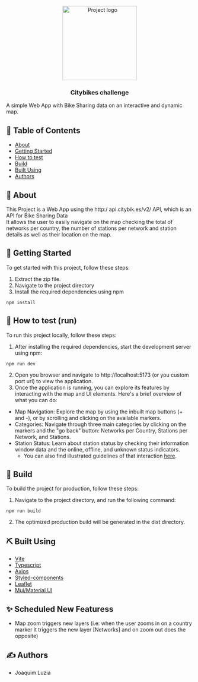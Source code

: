 <p align="center">
 <img width=200px height=200px src="https://i.ibb.co/6bWHNxP/bicycle.png" alt="Project logo">
</p>

<h3 align="center">Citybikes challenge</h3>

A simple Web App with Bike Sharing data on an interactive and dynamic map.

## 📝 Table of Contents

- [About](#about)
- [Getting Started](#getting_started)
- [How to test](#test)
- [Build](#build)
- [Built Using](#built_using)
- [Authors](#authors)

## 🧐 About <a name = "about"></a>

This Project is a Web App using the http:/ api.citybik.es/v2/ API, which is an API for Bike Sharing Data <br>
It allows the user to easily navigate on the map checking the total of networks per country, the number of stations per network and station details as well as their location on the map.

## 🏁 Getting Started <a name = "getting_started"></a>

To get started with this project, follow these steps:
1. Extract the zip file.
2. Navigate to the project directory
3. Install the required dependencies using npm

```
npm install
```


## 🎈 How to test (run) <a name="test"></a>

To run this project locally, follow these steps:
1. After installing the required dependencies, start the development server using npm:

```
npm run dev
```
2. Open you browser and navigate to http://localhost:5173 (or you custom port url) to view the application.
3. Once the application is running, you can explore its features by interacting with the map and UI elements. Here's a brief overview of what you can do:

- Map Navigation: Explore the map by using the inbuilt map buttons (+ and -), or by scrolling and clicking on the available markers.
- Categories: Navigate through three main categories by clicking on the markers and the "go back" button: Networks per Country, Stations per Network, and Stations.
- Station Status: Learn about station status by checking their information window data and the online, offline, and unknown status indicators.
  - You can also find illustrated guidelines of that interaction [here](https://scribehow.com/shared/Procimo_CityBikes_Guidelines__7ygG1fzlSKWPES_Eubl8fw).

## 🚀 Build <a name = "build"></a>

To build the project for production, follow these steps:
1. Navigate to the project directory, and run the following command:
```
npm run build
```
2. The optimized production build will be generated in the dist directory.

## ⛏️ Built Using <a name = "built_using"></a>

- [Vite](https://vitejs.dev/)
- [Typescript](https://www.typescriptlang.org/)
- [Axios](https://axios-http.com/)
- [Styled-components](https://styled-components.com/)
- [Leaflet](https://leafletjs.com/)
- [Mui/Material UI](https://mui.com/material-ui/)

## ✨ Scheduled New Featuress <a name = "next_features"></a>

- Map zoom triggers new layers (i.e: when the user zooms in on a country marker it triggers the new layer [Networks] and on zoom out does the opposite)

## ✍️ Authors <a name = "authors"></a>

- Joaquim Luzia
